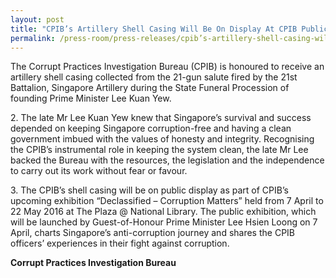 ```yaml
---
layout: post
title: "CPIB’s Artillery Shell Casing Will Be On Display At CPIB Public Exhibition"
permalink: /press-room/press-releases/cpib’s-artillery-shell-casing-will-be-display-cpib-public-exhibition/
---
```

The Corrupt Practices Investigation Bureau (CPIB) is honoured to receive an artillery shell casing collected from the 21-gun salute fired by the 21st Battalion, Singapore Artillery during the State Funeral Procession of founding Prime Minister Lee Kuan Yew. 

2\.         The late Mr Lee Kuan Yew knew that Singapore’s survival and success depended on keeping Singapore corruption-free and having a clean government imbued with the values of honesty and integrity. Recognising the CPIB’s instrumental role in keeping the system clean, the late Mr Lee backed the Bureau with the resources, the legislation and the independence to carry out its work without fear or favour. 

3\.         The CPIB’s shell casing will be on public display as part of CPIB’s upcoming exhibition “Declassified – Corruption Matters” held from 7 April to 22 May 2016 at The Plaza @ National Library. The public exhibition, which will be launched by Guest-of-Honour Prime Minister Lee Hsien Loong on 7 April, charts Singapore’s anti-corruption journey and shares the CPIB officers’ experiences in their fight against corruption.

**Corrupt Practices Investigation Bureau**

